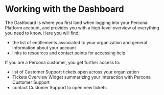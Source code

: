 # Working with the Dashboard

The Dashboard is where you first land when logging into your Percona Platform account, and provides you with a high-level overview of everything you need to know. Here you will find:

- the list of entitlements associated to your organization and general information about your account
- links to resources and contact points for accessing help

If you are a Percona customer, you get further access to: 
- list of Customer Support tickets open across your organization
- Tickets Overview Widget summarizing your interaction with Percona Customer Support
- contact Customer Support to open new tickets
